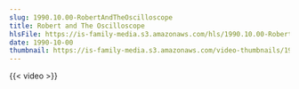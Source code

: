 ```yaml
---
slug: 1990.10.00-RobertAndTheOscilloscope
title: Robert and The Oscilloscope
hlsFile: https://is-family-media.s3.amazonaws.com/hls/1990.10.00-RobertAndTheOscilloscope/1990.10.00-RobertAndTheOscilloscope.m3u8
date: 1990-10-00
thumbnail: https://is-family-media.s3.amazonaws.com/video-thumbnails/1990.10.00-RobertAndTheOscilloscope.png
---
```

{{< video >}}
